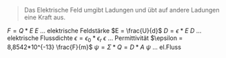 
> Das Elektrische Feld umgibt Ladungen und übt auf andere Ladungen eine Kraft aus.

$F=Q*E$                $E$ ... elektrische Feldstärke
$E = \frac{U}{d}$
$D = \epsilon * E$                $D$ ... elektrische Flussdichte
$\epsilon = \epsilon_0 * \epsilon_r$                 $\epsilon$ ... Permittivität $\epsilon = 8,8542*10^{-13} \frac{F}{m}$
$\psi = \Sigma *Q = D* A$  $\psi$ ... el.Fluss
